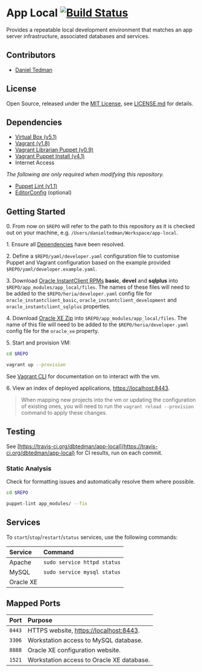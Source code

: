
# App Local [![Build Status](https://travis-ci.org/dbtedman/app-local.svg?branch=master)](https://travis-ci.org/dbtedman/app-local)

Provides a repeatable local development environment that matches an app server infrastructure, associated databases and services.

## Contributors

* [Daniel Tedman](http://danieltedman.com)

## License

Open Source, released under the [MIT License](http://choosealicense.com/licenses/mit/), see [LICENSE.md](LICENSE.md) for details.

## Dependencies

* [Virtual Box (v5.1)](https://www.virtualbox.org/)
* [Vagrant (v1.8)](https://www.vagrantup.com)
* [Vagrant Librarian Puppet (v0.9)](https://github.com/mhahn/vagrant-librarian-puppet)
* [Vagrant Puppet Install (v4.1)](https://github.com/petems/vagrant-puppet-install)
* Internet Access

*The following are only required when modifying this repository.*

* [Puppet Lint (v1.1)](http://puppet-lint.com/)
* [EditorConfig](http://editorconfig.org/#download) (optional)

## Getting Started

0\. From now on `$REPO` will refer to the path to this repository as it is checked out on your machine, e.g. `/Users/danieltedman/Workspace/app-local`.

1\. Ensure all [Dependencies](#dependencies) have been resolved.

2\. Define a `$REPO/yaml/developer.yaml` configuration file to customise Puppet and Vagrant configuration based on the example provided `$REPO/yaml/developer.example.yaml`.

3\. Download [Oracle InstantClient RPMs](http://www.oracle.com/technetwork/topics/linuxx86-64soft-092277.html) **basic**, **devel** and **sqlplus** into `$REPO/app_modules/app_local/files`. The names of these files will need to be added to the `$REPO/heria/developer.yaml` config file for `oracle_instantclient_basic`, `oracle_instantclient_development` and `oracle_instantclient_sqlplus` properties.

4\. Download [Oracle XE Zip](http://www.oracle.com/technetwork/database/database-technologies/express-edition/downloads/index.html) into `$REPO/app_modules/app_local/files`. The name of this file will need to be added to the `$REPO/heria/developer.yaml` config file for the `oracle_xe` property.

5\. Start and provision VM:

```bash
cd $REPO

vagrant up --provision
```

See [Vagrant CLI](https://www.vagrantup.com/docs/cli) for documentation on to interact with the vm.

6\. View an index of deployed applications, [https://localhost:8443](https://localhost:8443).

> When mapping new projects into the vm or updating the configuration of existing ones, you will need to run the `vagrant reload --provision` command to apply these changes.

## Testing

See [https://travis-ci.org/dbtedman/app-local](https://travis-ci.org/dbtedman/app-local) for CI results, run on each commit.

### Static Analysis

Check for formatting issues and automatically resolve them where possible.

```bash
cd $REPO

puppet-lint app_modules/ --fix
```

## Services

To `start`/`stop`/`restart`/`status` services, use the following commands:

| Service | Command |
|:---|:---|
| Apache | `sudo service httpd status` |
| MySQL | `sudo service mysql status` |
| Oracle XE | ` ` |


## Mapped Ports

| Port | Purpose |
|:---|:---|
| `8443` | HTTPS website, [https://localhost:8443](https://localhost:8443). |
| `3306` | Workstation access to MySQL database. |
| `8888` | Oracle XE configuration website. |
| `1521` | Workstation access to Oracle XE database. |
